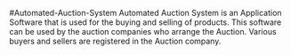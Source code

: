 #Automated-Auction-System
Automated Auction System is an Application Software that is used for the buying and selling of products. This software can be used by the auction companies  who arrange the Auction. Various buyers and sellers are registered in the Auction company. 
